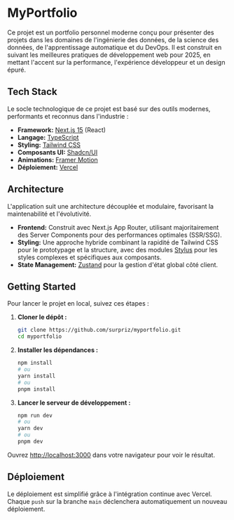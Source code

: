 # MyPortfolio

Ce projet est un portfolio personnel moderne conçu pour présenter des projets dans les domaines de l'ingénierie des données, de la science des données, de l'apprentissage automatique et du DevOps. Il est construit en suivant les meilleures pratiques de développement web pour 2025, en mettant l'accent sur la performance, l'expérience développeur et un design épuré.

## Tech Stack

Le socle technologique de ce projet est basé sur des outils modernes, performants et reconnus dans l'industrie :

- **Framework:** [Next.js 15](https://nextjs.org/) (React)
- **Langage:** [TypeScript](https://www.typescriptlang.org/)
- **Styling:** [Tailwind CSS](https://tailwindcss.com/)
- **Composants UI:** [Shadcn/UI](https://ui.shadcn.com/)
- **Animations:** [Framer Motion](https://www.framer.com/motion/)
- **Déploiement:** [Vercel](https://vercel.com/)

## Architecture

L'application suit une architecture découplée et modulaire, favorisant la maintenabilité et l'évolutivité.

- **Frontend:** Construit avec Next.js App Router, utilisant majoritairement des Server Components pour des performances optimales (SSR/SSG).
- **Styling:** Une approche hybride combinant la rapidité de Tailwind CSS pour le prototypage et la structure, avec des modules [Stylus](https://stylus-lang.com/) pour les styles complexes et spécifiques aux composants.
- **State Management:** [Zustand](https://github.com/pmndrs/zustand) pour la gestion d'état global côté client.

## Getting Started

Pour lancer le projet en local, suivez ces étapes :

1.  **Cloner le dépôt :**
    ```bash
    git clone https://github.com/surpriz/myportfolio.git
    cd myportfolio
    ```

2.  **Installer les dépendances :**
    ```bash
    npm install
    # ou
    yarn install
    # ou
    pnpm install
    ```

3.  **Lancer le serveur de développement :**
    ```bash
    npm run dev
    # ou
    yarn dev
    # ou
    pnpm dev
    ```

Ouvrez [http://localhost:3000](http://localhost:3000) dans votre navigateur pour voir le résultat.

## Déploiement

Le déploiement est simplifié grâce à l'intégration continue avec Vercel. Chaque `push` sur la branche `main` déclenchera automatiquement un nouveau déploiement. 